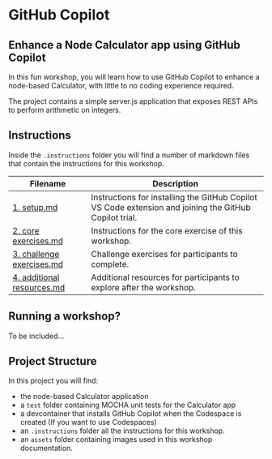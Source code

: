 # GitHub Copilot
## Enhance a Node Calculator app using GitHub Copilot

In this fun workshop, you will learn how to use GitHub Copilot to enhance a node-based Calculator, with little to no coding experience required.

The project contains a simple server.js application that exposes REST APIs to perform arithmetic on integers.


## Instructions 

Inside the `.instructions` folder you will find a number of markdown files that contain the instructions for this workshop.

Filename | Description
--- | ---
[1. setup.md](</instructions/1. setup.md>) | Instructions for installing the GitHub Copilot VS Code extension and joining the GitHub Copilot trial.
[2. core exercises.md](</instructions/2. core exercises.md>) | Instructions for the core exercise of this workshop.
[3. challenge exercises.md](</instructions/3. challenge exercises.md>) | Challenge exercises for participants to complete.
[4. additional resources.md](</instructions/4. additional resources.md>) | Additional resources for participants to explore after the workshop.


## Running a workshop?

To be included...

## Project Structure

In this project you will find: 

* the node-based Calculator application
* a `test` folder containing MOCHA unit tests for the Calculator app
* a devcontainer that installs GitHub Copilot when the Codespace is created (If you want to use Codespaces)
* an `.instructions` folder all the instructions for this workshop.
* an `assets` folder containing images used in this workshop documentation.
